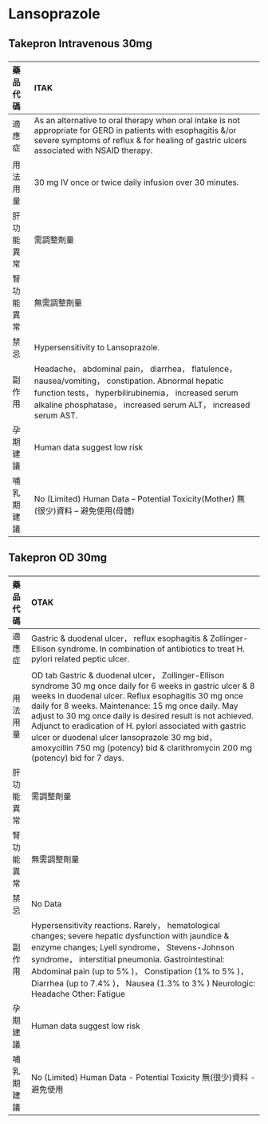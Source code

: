 # Lansoprazole

## Takepron Intravenous 30mg

##### 

| 藥品代碼   | ITAK                                                                                                                                                                                                                         |
|:-----------|:-----------------------------------------------------------------------------------------------------------------------------------------------------------------------------------------------------------------------------|
| 適應症     | As an alternative to oral therapy when oral intake is not appropriate for GERD in patients with esophagitis &/or severe symptoms of reflux & for healing of gastric ulcers associated with NSAID therapy.                    |
| 用法用量   | 30 mg IV once or twice daily infusion over 30 minutes.                                                                                                                                                                       |
| 肝功能異常 | 需調整劑量                                                                                                                                                                                                                   |
| 腎功能異常 | 無需調整劑量                                                                                                                                                                                                                 |
| 禁忌       | Hypersensitivity to Lansoprazole.                                                                                                                                                                                            |
| 副作用     | Headache， abdominal pain， diarrhea， flatulence， nausea/vomiting， constipation. Abnormal hepatic function tests， hyperbilirubinemia， increased serum alkaline phosphatase， increased serum ALT， increased serum AST. |
| 孕期建議   | Human data suggest low risk                                                                                                                                                                                                  |
| 哺乳期建議 | No (Limited) Human Data – Potential Toxicity(Mother) 無(很少)資料 – 避免使用(母體)                                                                                                                                           |

## Takepron OD 30mg

##### 

| 藥品代碼   | OTAK                                                                                                                                                                                                                                                                                                                                                                                                                                                                                      |
|:-----------|:------------------------------------------------------------------------------------------------------------------------------------------------------------------------------------------------------------------------------------------------------------------------------------------------------------------------------------------------------------------------------------------------------------------------------------------------------------------------------------------|
| 適應症     | Gastric & duodenal ulcer， reflux esophagitis & Zollinger-Ellison syndrome. In combination of antibiotics to treat H. pylori related peptic ulcer.                                                                                                                                                                                                                                                                                                                                        |
| 用法用量   | OD tab Gastric & duodenal ulcer， Zollinger-Ellison syndrome 30 mg once daily for 6 weeks in gastric ulcer & 8 weeks in duodenal ulcer. Reflux esophagitis 30 mg once daily for 8 weeks. Maintenance: 15 mg once daily. May adjust to 30 mg once daily is desired result is not achieved. Adjunct to eradication of H. pylori associated with gastric ulcer or duodenal ulcer lansoprazole 30 mg bid， amoxycillin 750 mg (potency) bid & clarithromycin 200 mg (potency) bid for 7 days. |
| 肝功能異常 | 需調整劑量                                                                                                                                                                                                                                                                                                                                                                                                                                                                                |
| 腎功能異常 | 無需調整劑量                                                                                                                                                                                                                                                                                                                                                                                                                                                                              |
| 禁忌       | No Data                                                                                                                                                                                                                                                                                                                                                                                                                                                                                   |
| 副作用     | Hypersensitivity reactions. Rarely， hematological changes; severe hepatic dysfunction with jaundice & enzyme changes; Lyell syndrome， Stevens-Johnson syndrome， interstitial pneumonia. Gastrointestinal: Abdominal pain (up to 5% )， Constipation (1% to 5% )， Diarrhea (up to 7.4% )， Nausea (1.3% to 3% ) Neurologic: Headache Other: Fatigue                                                                                                                                    |
| 孕期建議   | Human data suggest low risk                                                                                                                                                                                                                                                                                                                                                                                                                                                               |
| 哺乳期建議 | No (Limited) Human Data - Potential Toxicity 無(很少)資料 - 避免使用                                                                                                                                                                                                                                                                                                                                                                                                                      |

